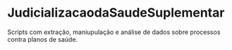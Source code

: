 # JudicializacaodaSaudeSuplementar
Scripts com extração, maniupulação e análise de dados sobre processos contra planos de saúde.
